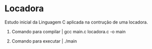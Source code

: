 # Locadora
Estudo inicial da Linguagem C aplicada na contrução de uma locadora.

1. Comando para compilar | 
gcc main.c locadora.c -o main

2. Comando para executar | 
./main

